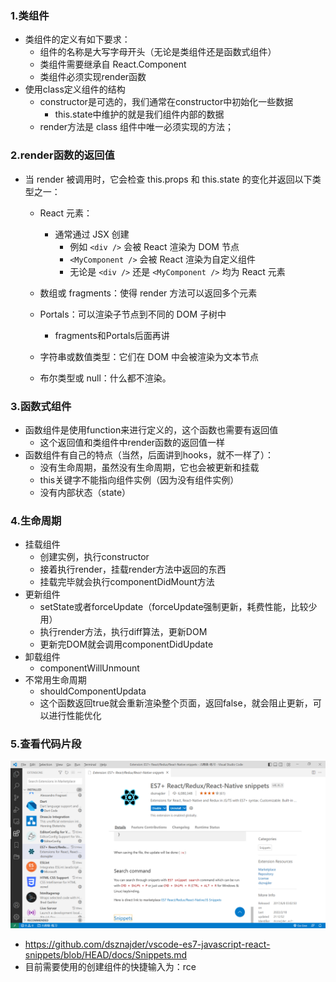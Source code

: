 ### 1.类组件

- 类组件的定义有如下要求：
  - 组件的名称是大写字母开头（无论是类组件还是函数式组件）
  - 类组件需要继承自 React.Component
  - 类组件必须实现render函数
- 使用class定义组件的结构
  - constructor是可选的，我们通常在constructor中初始化一些数据
    - this.state中维护的就是我们组件内部的数据
  - render方法是 class 组件中唯一必须实现的方法；

### 2.render函数的返回值

- 当 render 被调用时，它会检查 this.props 和 this.state 的变化并返回以下类型之一：

  - React 元素： 

    - 通常通过 JSX 创建
      - 例如 `<div />` 会被 React 渲染为 DOM 节点
      - `<MyComponent />` 会被 React 渲染为自定义组件
      - 无论是 `<div />` 还是 `<MyComponent />` 均为 React 元素

  - 数组或 fragments：使得 render 方法可以返回多个元素

  - Portals：可以渲染子节点到不同的 DOM 子树中

    - fragments和Portals后面再讲

  - 字符串或数值类型：它们在 DOM 中会被渲染为文本节点

  - 布尔类型或 null：什么都不渲染。

### 3.函数式组件

- 函数组件是使用function来进行定义的，这个函数也需要有返回值
  - 这个返回值和类组件中render函数的返回值一样
- 函数组件有自己的特点（当然，后面讲到hooks，就不一样了）：
  - 没有生命周期，虽然没有生命周期，它也会被更新和挂载
  - this关键字不能指向组件实例（因为没有组件实例）
  - 没有内部状态（state）

### 4.生命周期

- 挂载组件
  - 创建实例，执行constructor
  - 接着执行render，挂载render方法中返回的东西
  - 挂载完毕就会执行componentDidMount方法
- 更新组件
  - setState或者forceUpdate（forceUpdate强制更新，耗费性能，比较少用）
  - 执行render方法，执行diff算法，更新DOM
  - 更新完DOM就会调用componentDidUpdate
- 卸载组件
  - componentWillUnmount
- 不常用生命周期
  - shouldComponentUpdata
  - 这个函数返回true就会重新渲染整个页面，返回false，就会阻止更新，可以进行性能优化

### 5.查看代码片段

![image-20220910113537803](images/image-20220910113537803.png)

- https://github.com/dsznajder/vscode-es7-javascript-react-snippets/blob/HEAD/docs/Snippets.md
- 目前需要使用的创建组件的快捷输入为：rce

